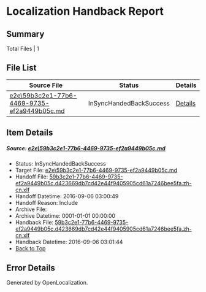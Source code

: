 # <a name='report-top'></a> Localization Handback Report

## Summary
 Total Files | 1

## File List
 Source File | Status | Details 
 ----------- | ------ | ------- 
 [e2e\59b3c2e1-77b6-4469-9735-ef2a9449b05c.md](https://github.com/OpenLocalizationTestOrg/ol-test0/blob/6bb52f3034e345999f2784fbe875585abf6b8e80/e2e/59b3c2e1-77b6-4469-9735-ef2a9449b05c.md) | InSyncHandedBackSuccess | [Details](#3143b31c967a6b023043ffe84c176578fa880b912)

## Item Details
##### <a name='3143b31c967a6b023043ffe84c176578fa880b912'></a> Source: [e2e\59b3c2e1-77b6-4469-9735-ef2a9449b05c.md](https://github.com/OpenLocalizationTestOrg/ol-test0/blob/6bb52f3034e345999f2784fbe875585abf6b8e80/e2e/59b3c2e1-77b6-4469-9735-ef2a9449b05c.md)
* Status: InSyncHandedBackSuccess
* Target File: [e2e\59b3c2e1-77b6-4469-9735-ef2a9449b05c.md](https://github.com/OpenLocalizationTestOrg/ol-test0-zhcn/blob/8947d8ddcd4c28d7b7d5de7b2ad5d7c19928344e/e2e/59b3c2e1-77b6-4469-9735-ef2a9449b05c.md)
* Handoff File: [59b3c2e1-77b6-4469-9735-ef2a9449b05c.d423669db7cd42e44f9405905cd61a7246bee5fa.zh-cn.xlf](https://github.com/OpenLocalizationTestOrg/ol-test0-handoff/blob/8b5658258f572be2e2375763db9e82fbd14ada26/ol-handoff/OpenLocalizationTestOrg/ol-test0-zhcn/ci/ht/59b3c2e1-77b6-4469-9735-ef2a9449b05c.d423669db7cd42e44f9405905cd61a7246bee5fa.zh-cn.xlf)
* Handoff Datetime: 2016-09-06 03:00:49
* Handoff Reason: Include
* Archive File: 
* Archive Datetime: 0001-01-01 00:00:00
* Handback File: [59b3c2e1-77b6-4469-9735-ef2a9449b05c.d423669db7cd42e44f9405905cd61a7246bee5fa.zh-cn.xlf](https://github.com/OpenLocalizationTestOrg/ol-test0-handback/blob/f027331744db497452d8056e6766e782d34303cb/ol-handback/OpenLocalizationTestOrg/ol-test0-zhcn/ci/ht/59b3c2e1-77b6-4469-9735-ef2a9449b05c.d423669db7cd42e44f9405905cd61a7246bee5fa.zh-cn.xlf)
* Handback Datetime: 2016-09-06 03:01:44
* [Back to Top](#report-top)


## Error Details

Generated by OpenLocalization.
